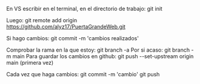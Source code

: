 En VS escribir en el terminal, en el directorio de trabajo: git init

Luego: git remote add origin https://github.com/alyz17/PuertaGrandeWeb.git

Si hago cambios: git commit -m 'cambios realizados'

Comprobar la rama en la que estoy: git branch -a
Por si acaso: git branch -m main
Para guardar los cambios en github: git push --set-upstream origin main (primera vez)

Cada vez que haga cambios: git commit -m 'cambio'
git push
